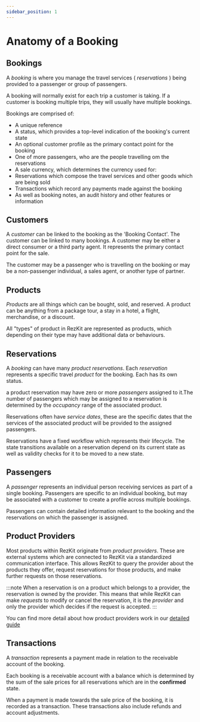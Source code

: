 ```yaml
---
sidebar_position: 1
---
```


Anatomy of a Booking
====================

## Bookings

A _booking_ is where you manage the travel services ( _reservations_ ) being provided to a passenger or group of passengers.

A booking will normally exist for each trip a customer is taking. If a customer is booking multiple trips, they will usually have multiple bookings.

Bookings are comprised of:

* A unique reference
* A status, which provides a top-level indication of the booking's current state
* An optional customer profile as the primary contact point for the booking
* One of more passengers, who are the people travelling om the reservations
* A sale currency, which determines the currency used for: 
* Reservations which compose the travel services and other goods which are being sold
* Transactions which record any payments made against the booking
* As well as booking notes, an audit history and other features or information

## Customers

A _customer_ can be linked to the booking as the 'Booking Contact'. The customer can be linked to many bookings.
A customer may be either a direct consumer or a third party agent. It represents
the primary contact point for the sale.

The customer may be a passenger who is travelling on the booking or may be a non-passenger individual, a sales agent,
or another type of partner.

## Products

_Products_ are all things which can be bought, sold, and reserved. 
A product can be anything from a package tour, a stay in a hotel, a flight,
merchandise, or a discount. 

All "types" of product in RezKit are represented as products, which depending
on their type may have additional data or behaviours.

## Reservations

A _booking_ can have many _product reservations_. Each _reservation_ represents a specific travel _product_ for the booking. Each has its own status.

a product reservation may have zero or more _passengers_ assigned to it.The number of passengers which may be assigned to a reservation is determined by
the _occupancy_ range of the associated product.

Reservations often have _service dates_, these are the specific dates that the
services of the associated product will be provided to the assigned passengers.

Reservations have a fixed workflow which represents their lifecycle.
The state transitions available on a reservation depend on its current state
as well as validity checks for it to be moved to a new state.

## Passengers

A _passenger_ represents an individual person receiving services as part of a
single booking. Passengers are specific to an individual booking, but may be
associated with a customer to create a profile across multiple bookings.

Passengers can contain detailed information relevant to the booking and the
reservations on which the passenger is assigned.

## Product Providers

Most products within RezKit originate from _product providers_. These are
external systems which are connected to RezKit via a standardized communication
interface.
This allows RezKit to query the provider about the products they
offer, request reservations for those products, and make further requests on
those reservations.

:::note
When a reservation is on a product which belongs to a provider, the reservation
is owned by the provider. This means that while RezKit can make _requests_ to
modify or cancel the reservation, it is the _provider_ and only the provider
which decides if the request is accepted.
:::

You can find more detail about how 
product providers work in our [detailed guide](../../../../docs/developer/product-provider/introduction)


## Transactions

A _transaction_ represents a payment made in relation to the receivable account
of the booking. 

Each booking is a receivable account with a balance which is determined by the
sum of the sale prices for all reservations which are in the **confirmed** 
state.

When a payment is made towards the sale price of the booking, it is recorded as
a transaction. These transactions also include refunds and account adjustments.